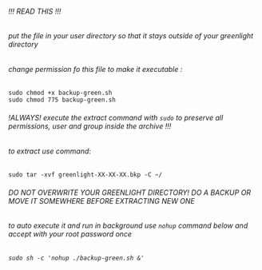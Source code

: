 ###### !!! READ THIS !!! 
###### put the file in your user directory so that it stays outside of your greenlight directory 
###### change permission fo this file to make it executable : 
```
sudo chmod +x backup-green.sh 
sudo chmod 775 backup-green.sh 
```
###### !ALWAYS! execute the extract command with `sudo` to preserve all permissions, user and group inside the archive !!! 
###### to extract use command: 
```
sudo tar -xvf greenlight-XX-XX-XX.bkp -C ~/ 
``` 
###### DO NOT OVERWRITE YOUR GREENLIGHT DIRECTORY! DO A BACKUP OR MOVE IT SOMEWHERE BEFORE EXTRACTING NEW ONE 
###### to auto execute it and run in background use `nohup` command below and accept with your root password once 
###### `sudo sh -c 'nohup ./backup-green.sh &' ` 

